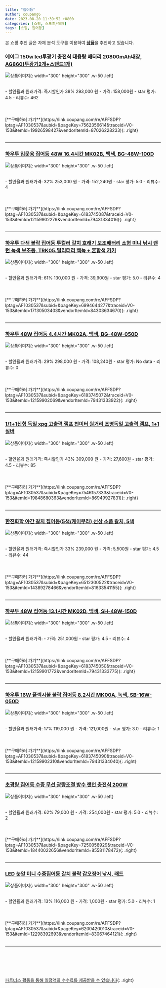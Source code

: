 ```yaml
---
title: "집어등"
author: coupang6
date: 2023-08-20 11:39:52 +0800
categories: [쇼핑, 스포츠/레저]
tags: [쇼핑, 집어등]
---
```


본 쇼핑 추천 글은 자체 분석 도구를 이용하여 [**상품**](https://link.coupang.com/a/bao1ui)을 추천하고 있습니다.

### [에이그 150w led투광기 충전식 대용량 배터리 20800mAh내장, AG860(투광기2개+스탠드1개)](https://link.coupang.com/re/AFFSDP?lptag=AF1030537&subid=&pageKey=7562356614&traceid=V0-153&itemId=19926598427&vendorItemId=87026228233)

![상품이미지](https://thumbnail8.coupangcdn.com/thumbnails/remote/230x230ex/image/vendor_inventory/97f1/1112cd7b3b34945e1331e9ef19df1547eb3c4fa2a52d73a8a0b1fdbb06c1.jpg){: width="300" height="300" .w-50 .left}


<br>
- 할인율과 원래가격: 즉시할인가 38%  293,000   원
- 가격: 158,000원
- star 평가: 4.5
- 리뷰수: 462
<br>
<br>
<br>
<br>
[**구매하러 가기**](https://link.coupang.com/re/AFFSDP?lptag=AF1030537&subid=&pageKey=7562356614&traceid=V0-153&itemId=19926598427&vendorItemId=87026228233){: .right}
<br>
<br>

---

### [하우투 입문용 집어등 48W 16.4시간 MK02B, 백색, BG-48W-100D](https://link.coupang.com/re/AFFSDP?lptag=AF1030537&subid=&pageKey=6183745087&traceid=V0-153&itemId=12159902279&vendorItemId=79431334016)

![상품이미지](https://thumbnail9.coupangcdn.com/thumbnails/remote/230x230ex/image/retail/images/2021/11/16/13/5/ae5ac89c-aa21-4fd5-8684-2ca24daedf13.jpg){: width="300" height="300" .w-50 .left}


<br>
- 할인율과 원래가격: 32%  253,000   원
- 가격: 152,240원
- star 평가: 5.0
- 리뷰수: 4
<br>
<br>
<br>
<br>
[**구매하러 가기**](https://link.coupang.com/re/AFFSDP?lptag=AF1030537&subid=&pageKey=6183745087&traceid=V0-153&itemId=12159902279&vendorItemId=79431334016){: .right}
<br>
<br>

---

### [하우투 다색 볼락 집어등 투컬러 갈치 호래기 보조배터리 소형 미니 낚시 랜턴 녹색 보조등, TRK05.밀리터리 백녹 + 혼합색 카키](https://link.coupang.com/re/AFFSDP?lptag=AF1030537&subid=&pageKey=6994644277&traceid=V0-153&itemId=17130503403&vendorItemId=84303634670)

![상품이미지](https://thumbnail9.coupangcdn.com/thumbnails/remote/230x230ex/image/vendor_inventory/629c/c55948406cfb90361960b91f0944be483fcc03c6aff8b2ebb66f4c1096a1.jpg){: width="300" height="300" .w-50 .left}


<br>
- 할인율과 원래가격: 61%  130,000   원
- 가격: 39,900원
- star 평가: 5.0
- 리뷰수: 4
<br>
<br>
<br>
<br>
[**구매하러 가기**](https://link.coupang.com/re/AFFSDP?lptag=AF1030537&subid=&pageKey=6994644277&traceid=V0-153&itemId=17130503403&vendorItemId=84303634670){: .right}
<br>
<br>

---

### [하우투 48W 집어등 4.4시간 MK02A, 백색, BG-48W-050D](https://link.coupang.com/re/AFFSDP?lptag=AF1030537&subid=&pageKey=6183745072&traceid=V0-153&itemId=12159902069&vendorItemId=79431333922)

![상품이미지](https://thumbnail6.coupangcdn.com/thumbnails/remote/230x230ex/image/retail/images/2021/11/16/13/4/b76dff5b-9ad9-43bf-a1c8-37952355e771.jpg){: width="300" height="300" .w-50 .left}


<br>
- 할인율과 원래가격: 29%  298,000   원
- 가격: 108,240원
- star 평가: No data
- 리뷰수: 0
<br>
<br>
<br>
<br>
[**구매하러 가기**](https://link.coupang.com/re/AFFSDP?lptag=AF1030537&subid=&pageKey=6183745072&traceid=V0-153&itemId=12159902069&vendorItemId=79431333922){: .right}
<br>
<br>

---

### [1/1+1신형 독일 xpg 고출력 램프 천미터 원거리 조명독일 고출력 램프, 1+1실버](https://link.coupang.com/re/AFFSDP?lptag=AF1030537&subid=&pageKey=7546157333&traceid=V0-153&itemId=19848680363&vendorItemId=86949927831)

![상품이미지](https://thumbnail10.coupangcdn.com/thumbnails/remote/230x230ex/image/vendor_inventory/e6df/5cf75adfd1e9254eed939f3613c774759badfeecd856967b396275509ef6.png){: width="300" height="300" .w-50 .left}


<br>
- 할인율과 원래가격: 즉시할인가 43%  309,000   원
- 가격: 27,600원
- star 평가: 4.5
- 리뷰수: 85
<br>
<br>
<br>
<br>
[**구매하러 가기**](https://link.coupang.com/re/AFFSDP?lptag=AF1030537&subid=&pageKey=7546157333&traceid=V0-153&itemId=19848680363&vendorItemId=86949927831){: .right}
<br>
<br>

---

### [한진화학 야간 갈치 집어등(5색/케이무라) 선상 소품 칼치, 5색](https://link.coupang.com/re/AFFSDP?lptag=AF1030537&subid=&pageKey=6512300522&traceid=V0-153&itemId=14389278466&vendorItemId=81633541155)

![상품이미지](https://thumbnail9.coupangcdn.com/thumbnails/remote/230x230ex/image/vendor_inventory/aaad/28e483752adeece24da27459e1248370d9fe01c72ad70a7ecc1e0b914108.png){: width="300" height="300" .w-50 .left}


<br>
- 할인율과 원래가격: 즉시할인가 33%  239,000   원
- 가격: 5,500원
- star 평가: 4.5
- 리뷰수: 44
<br>
<br>
<br>
<br>
[**구매하러 가기**](https://link.coupang.com/re/AFFSDP?lptag=AF1030537&subid=&pageKey=6512300522&traceid=V0-153&itemId=14389278466&vendorItemId=81633541155){: .right}
<br>
<br>

---

### [하우투 48W 집어등 13.1시간 MK02D, 백색, SH-48W-150D](https://link.coupang.com/re/AFFSDP?lptag=AF1030537&subid=&pageKey=6183745050&traceid=V0-153&itemId=12159901772&vendorItemId=79431333775)

![상품이미지](https://thumbnail7.coupangcdn.com/thumbnails/remote/230x230ex/image/retail/images/2021/11/16/13/7/9a97b8ad-529f-4ba4-86f7-c97a7ec045c6.jpg){: width="300" height="300" .w-50 .left}


<br>
- 할인율과 원래가격: 
- 가격: 251,000원
- star 평가: 4.5
- 리뷰수: 4
<br>
<br>
<br>
<br>
[**구매하러 가기**](https://link.coupang.com/re/AFFSDP?lptag=AF1030537&subid=&pageKey=6183745050&traceid=V0-153&itemId=12159901772&vendorItemId=79431333775){: .right}
<br>
<br>

---

### [하우투 16W 플렉시볼 볼락 집어등 8.2시간 MK00A, 녹색, SB-16W-050D](https://link.coupang.com/re/AFFSDP?lptag=AF1030537&subid=&pageKey=6183745090&traceid=V0-153&itemId=12159902310&vendorItemId=79431334040)

![상품이미지](https://thumbnail10.coupangcdn.com/thumbnails/remote/230x230ex/image/retail/images/2021/11/16/13/0/4bc21791-725a-4e53-a457-01fb5a225644.jpg){: width="300" height="300" .w-50 .left}


<br>
- 할인율과 원래가격: 17%  119,000   원
- 가격: 121,000원
- star 평가: 3.0
- 리뷰수: 1
<br>
<br>
<br>
<br>
[**구매하러 가기**](https://link.coupang.com/re/AFFSDP?lptag=AF1030537&subid=&pageKey=6183745090&traceid=V0-153&itemId=12159902310&vendorItemId=79431334040){: .right}
<br>
<br>

---

### [초광량 집어등 수중 무선 광량조절 방수 랜턴 충전식 200W](https://link.coupang.com/re/AFFSDP?lptag=AF1030537&subid=&pageKey=7250058929&traceid=V0-153&itemId=18440022656&vendorItemId=85581178473)

![상품이미지](https://thumbnail9.coupangcdn.com/thumbnails/remote/230x230ex/image/vendor_inventory/40f2/f9a4978f403cadcee5a54207dd1fd11879d75498c2afadd071814b59a93f.jpg){: width="300" height="300" .w-50 .left}


<br>
- 할인율과 원래가격: 62%  79,000   원
- 가격: 254,000원
- star 평가: 5.0
- 리뷰수: 2
<br>
<br>
<br>
<br>
[**구매하러 가기**](https://link.coupang.com/re/AFFSDP?lptag=AF1030537&subid=&pageKey=7250058929&traceid=V0-153&itemId=18440022656&vendorItemId=85581178473){: .right}
<br>
<br>

---

### [LED 눈알 미니 수중집어등 갈치 볼락 갑오징어 낚시, 래드](https://link.coupang.com/re/AFFSDP?lptag=AF1030537&subid=&pageKey=6200420010&traceid=V0-153&itemId=12298392693&vendorItemId=83067464121)

![상품이미지](https://thumbnail6.coupangcdn.com/thumbnails/remote/230x230ex/image/vendor_inventory/1c24/65099067f03d53eaca156bfefffab2a7c0c037b52f5e0cb1f307f0dc7e22.jpg){: width="300" height="300" .w-50 .left}


<br>
- 할인율과 원래가격: 13%  116,000   원
- 가격: 1,000원
- star 평가: 5.0
- 리뷰수: 1
<br>
<br>
<br>
<br>
[**구매하러 가기**](https://link.coupang.com/re/AFFSDP?lptag=AF1030537&subid=&pageKey=6200420010&traceid=V0-153&itemId=12298392693&vendorItemId=83067464121){: .right}
<br>
<br>

---
<br><br><br><br><br> [파트너스 활동을 통해 일정액의 수수료를 제공받을 수 있습니다](https://link.coupang.com/a/bao1ui){: .right}